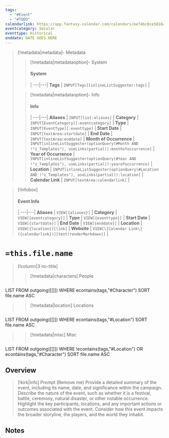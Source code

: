 ```yaml
---
tags:
  - "#Event"
  - "#TODO"
calendarlink: https://app.fantasy-calendar.com/calendars/eef4bc8ce5816a8ef752d35b7e4cfd4d
eventcategory: Secular
eventtype: Historical
enddate: DATE GOES HERE
---
```


> [!metadata|metadata]- Metadata 
>> [!metadata|metadataoption]- System
>> #### System
>>  |
>> ---|---|
> **Tags** | `INPUT[Tags][inlineListSuggester:tags]` |
>
>> [!metadata|metadataoption]- Info
>> #### Info
>>  |
>> ---|---|
>> **Aliases** | `INPUT[list:aliases]` |
>> **Category** | `INPUT[EventCategory][:eventcategory]` |
>> **Type** | `INPUT[EventType][:eventtype]` |
>> **Start Date** |  `INPUT[textArea:startdate]` |
>> **End Date** |  `INPUT[textArea:enddate]` |
>> **Month of Occurrence** | `INPUT[inlineListSuggester(optionQuery(#Month AND !"z_Templates"), useLinks(partial)):monthofoccurrence]` |
>> **Year of Occurrence** | `INPUT[inlineListSuggester(optionQuery(#Year AND !"z_Templates"), useLinks(partial)):yearofoccurrence]` |
>> **Location** | `INPUT[inlineListSuggester(optionQuery(#Location AND !"z_Templates"), useLinks(partial)):location]` |
>> **Calendar Link** |  `INPUT[textArea:calendarlink]` |

> [!infobox]
> #### Event Info
>  |
> ---|---|
> **Aliases** | `VIEW[{aliases}]` |
> **Category** | `VIEW[{eventcategory}]` |
> **Type** | `VIEW[{eventtype}]` |
> **Start Date** | `VIEW[{startdate}]` |
> **End Date** | `VIEW[{enddate}]` |
> **Location** | `VIEW[{location}][link]` |
> **Website** | `VIEW[\[Calendar Link\]({calendarlink})][text(renderMarkdown)]` |

# `=this.file.name`

> [!column|3 no-title]
>> [!metadata|characters] People
>> ```dataview
LIST
FROM outgoing([[]])
WHERE econtains(tags,"#Character")
SORT file.name ASC
>
>> [!metadata|location] Locations
>>  ```dataview
LIST
FROM outgoing([[]])
WHERE econtains(tags,"#Location")
SORT file.name ASC
>
>> [!metadata|misc] Misc
>>  ```dataview
LIST
FROM outgoing([[]])
WHERE !econtains(tags,"#Location") OR econtains(tags,"#Character")
SORT file.name ASC

## Overview

> [!kirk|info] Prompt (Remove me)
Provide a detailed summary of the event, including its name, date, and significance within the campaign. Describe the nature of the event, such as whether it is a festival, battle, ceremony, natural disaster, or other notable occurrence. Highlight the key participants, locations, and any important actions or outcomes associated with the event. Consider how this event impacts the broader storyline, the players, and the world they inhabit.

## Notes

